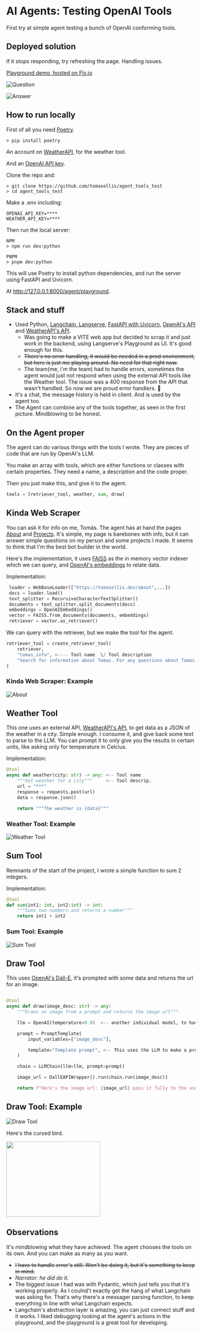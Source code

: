 # AI Agents: Testing OpenAI Tools

First try at simple agent testing a bunch of OpenAI conforming tools.

## Deployed solution

If it stops responding, try refreshing the page. Handling issues.

[Playground demo, hosted on Fly.io](https://agent-functions-test.fly.dev/agent/playground/)

![Question](image.png)

![Answer](image-1.png)

## How to run locally

First of all you need [Poetry](https://python-poetry.org/docs/#installation).

```
> pip install poetry
```

An account on [WeatherAPI](https://www.weatherapi.com/), for the weather tool.

And an [OpenAI API key](https://platform.openai.com/api-keys).

Clone the repo and:

```
> git clone https://github.com/tomasellis/agent_tools_test
> cd agent_tools_test
```

Make a .env including:

```
OPENAI_API_KEY=****
WEATHER_API_KEY=****
```

Then run the local server:

```
NPM
> npm run dev:python
```

```
PNPM
> pnpm dev:python
```

This will use Poetry to install python dependencies, and run the server using FastAPI and Uvicorn.

At http://127.0.0.1:8000/agent/playground.

## Stack and stuff

- Used Python, [Langchain, Langserve](https://python.langchain.com/docs/get_started/introduction), [FastAPI with Uvicorn](https://fastapi.tiangolo.com/), [OpenAI's API](https://platform.openai.com/api-keys) and [WeatherAPI's API](https://www.weatherapi.com/).
  - Was going to make a VITE web app but decided to scrap it and just work in the backend, using Langserve's Playground as UI. It's good enough for this.
  - ~~There's no error handling, it would be needed in a prod environment, but here is just me playing around. No need for that right now.~~
  - The team(me, i'm the team) had to handle errors, sometimes the agent would just not respond when using the external API tools like the Weather tool. The issue was a 400 response from the API that wasn't handled. So now we are proud error handlers. 🗿
- It's a chat, the message history is held in client. And is used by the agent too.
- The Agent can combine any of the tools together, as seen in the first picture. Mindblowing to be honest.

## On the Agent proper

The agent can do various things with the tools I wrote. They are pieces of code that are run by OpenAI's LLM.

You make an array with tools, which are either functions or classes with certain properties. They need a name, a description and the code proper.

Then you just make this, and give it to the agent.

```python
tools = [retriever_tool, weather, sum, draw]
```

## Kinda Web Scraper

You can ask it for info on me, Tomás. The agent has at hand the pages [About](https://tomasellis.dev/about) and [Projects](https://tomasellis.dev/projects). It's simple, my page is barebones with info, but it can answer simple questions on my person and some projects I made. It seems to think that I'm the best bot builder in the world.

Here's the implementation, it uses [FAISS](https://ai.meta.com/tools/faiss/) as the in memory vector indexer which we can query, and [OpenAI's embeddings](https://platform.openai.com/docs/guides/embeddings) to relate data.

Implementation:

```python
 loader = WebBaseLoader(["https://tomasellis.dev/about",...])
 docs = loader.load()
 text_splitter = RecursiveCharacterTextSplitter()
 documents = text_splitter.split_documents(docs)
 embeddings = OpenAIEmbeddings()
 vector = FAISS.from_documents(documents, embeddings)
 retriever = vector.as_retriever()
```

We can query with the retriever, but we make the tool for the agent.

```python
retriever_tool = create_retriever_tool(
    retriever,
    "tomas_info", <---- Tool name  \/ Tool description
    "Search for information about Tomas. For any questions about Tomas, you must use this tool!",
)
```

### Kinda Web Scraper: Example

![About](image-2.png)

## Weather Tool

This one uses an external API, [WeatherAPI's API](https://www.weatherapi.com/), to get data as a JSON of the weather in a city. Simple enough. I consume it, and give back some text to parse to the LLM. You can prompt it to only give you the results in certain units, like asking only for temperature in Celcius.

Implementation:

```python
@tool
async def weather(city: str) -> any: <-- Tool name
    """Get weather for a city"""     <-- Tool descrip.
    url = "***"
    response = requests.post(url)
    data = response.json()

    return """The weather is {data}"""
```

### Weather Tool: Example

![Weather Tool](image-3.png)

## Sum Tool

Remnants of the start of the project, I wrote a simple function to sum 2 integers.

Implementation:

```python
@tool
def sum(int1: int, int2:int) -> int:
    """Sums two numbers and returns a number"""
    return int1 + int2
```

### Sum Tool: Example

![Sum Tool](image-4.png)

## Draw Tool

This uses [OpenAI's Dall-E](https://openai.com/blog/dall-e-api-now-available-in-public-beta), it's prompted with some data and returns the url for an image.

```python

@tool
async def draw(image_desc: str) -> any:
    """Draws an image from a prompt and returns the image url"""

    llm = OpenAI(temperature=0.9)  <-- another individual model, to have some control

    prompt = PromptTemplate(
        input_variables=["image_desc"],

        template="Template prompt", <-- This uses the LLM to make a proper prompt, then uses the image_desc as the variable
    )

    chain = LLMChain(llm=llm, prompt=prompt)

    image_url = DallEAPIWrapper().run(chain.run(image_desc))

    return f"Here's the image url: {image_url} pass it fully to the user, don't cut it, leave the query params intact. Just pass the whole thing forward."  <--- This bit is pretty funny, the LLM was cutting the link and you could not access the image without the full query params. So I had to be a bit rough. Forgive me GPT.
```

## Draw Tool: Example

![Draw Tool](image-5.png)

Here's the cursed bird.

<img src="https://oaidalleapiprodscus.blob.core.windows.net/private/org-OREjGvXjZu4JmkIWX1SxOK8h/user-p90p3XGrlWcyAEvZS499HcJx/img-yPoMDmSNI7min4zTiUcd8Yzs.png?st=2024-01-27T00%3A51%3A07Z&se=2024-01-27T02%3A51%3A07Z&sp=r&sv=2021-08-06&sr=b&rscd=inline&rsct=image/png&skoid=6aaadede-4fb3-4698-a8f6-684d7786b067&sktid=a48cca56-e6da-484e-a814-9c849652bcb3&skt=2024-01-27T01%3A26%3A17Z&ske=2024-01-28T01%3A26%3A17Z&sks=b&skv=2021-08-06&sig=Mq87ToLXL0rBx0hk8Mxm67rJygJvoGmrBtrMTKW6lwY%3D" width=250 height=200>

## Observations

It's mindblowing what they have achieved. The agent chooses the tools on its own. And you can make as many as you want.

- ~~I have to handle error's still. Won't be doing it, but it's something to keep in mind.~~
- _Narrator: he did do it._
- The biggest issue I had was with Pydantic, which just tells you that it's working properly. As I coulnd't exactly get the hang of what Langchain was asking for. That's why there's a messager parsing function, to keep everything in line with what Langchain expects.
- Langchain's abstraction layer is amazing, you can just connect stuff and it works. I liked debugging looking at the agent's actions in the playground, and the playground is a great tool for developing.
